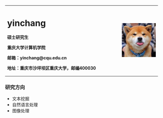 <table border="0">
  <tr>
    <td width="75%">
      <h1>yinchang</h1>
      <p><b>硕士研究生</b></p>
      <p><b>重庆大学计算机学院</b></p>
      <p><b>邮箱：yinchang@cqu.edu.cn</b></p>
      <p><b>地址：重庆市沙坪坝区重庆大学，邮编400030</b></p>
    </td>
    <td width="25%">
      <img src="/yinchang.jpg" width="100%">
    </td>
  </tr>
</table>

### 研究方向
- 文本挖掘
- 自然语言处理
- 图像处理

